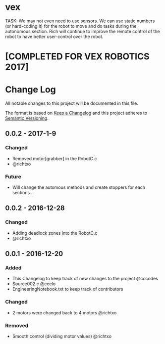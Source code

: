 # vex


TASK:
We may not even need to use sensors. We can use static numbers (or hard-coding it) for the robot to move and do tasks during the autonomous section.
Rich will continue to improve the remote control of the robot to have better user-control over the robot. 

# [COMPLETED FOR VEX ROBOTICS 2017]


# Change Log
All notable changes to this project will be documented in this file.

The format is based on [Keep a Changelog](http://keepachangelog.com/) 
and this project adheres to [Semantic Versioning](http://semver.org/).


## 0.0.2 - 2017-1-9
### Changed
  - Removed motor[grabber] in the RobotC.c
  - @richtxo
### Future
  - Will change the automous methods and create stoppers for each sections...
  
## 0.0.2 - 2016-12-28
### Changed
  - Adding deadlock zones into the RobotC.c
  - @richtxo

## 0.0.1 - 2016-12-20
### Added
- This Changelog to keep track of new changes to the project @cccodes
- Source002.c @ceelo
- EngineeringNotebook.txt to keep track of contributors

### Changed
- 2 motors were changed back to 4 motors @richtxo

### Removed
- Smooth control (dividing motor values) @richtxo
